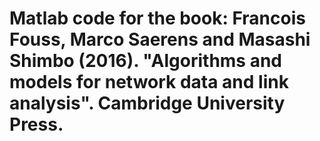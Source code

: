 # Matlab code for the book: Francois Fouss, Marco Saerens and Masashi Shimbo (2016). "Algorithms and models for network data and link analysis". Cambridge University Press.
